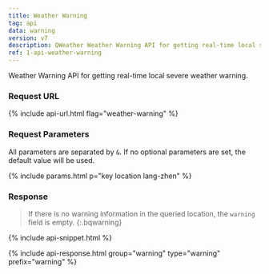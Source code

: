 ```yaml
---
title: Weather Warning
tag: api
data: warning
version: v7
description: QWeather Weather Warning API for getting real-time local severe weather warning.
ref: 1-api-weather-warning
---
```


Weather Warning API for getting real-time local severe weather warning.

### Request URL

{% include api-url.html flag="weather-warning" %}

### Request Parameters

All parameters are separated by `&`. If no optional parameters are set, the default value will be used.

{% include params.html p="key location lang-zhen" %}

### Response

> If there is no warning information in the queried location, the `warning` field is empty.
{:.bqwarning}

{% include api-snippet.html %}

{% include api-response.html group="warning" type="warning" prefix="warning" %}
